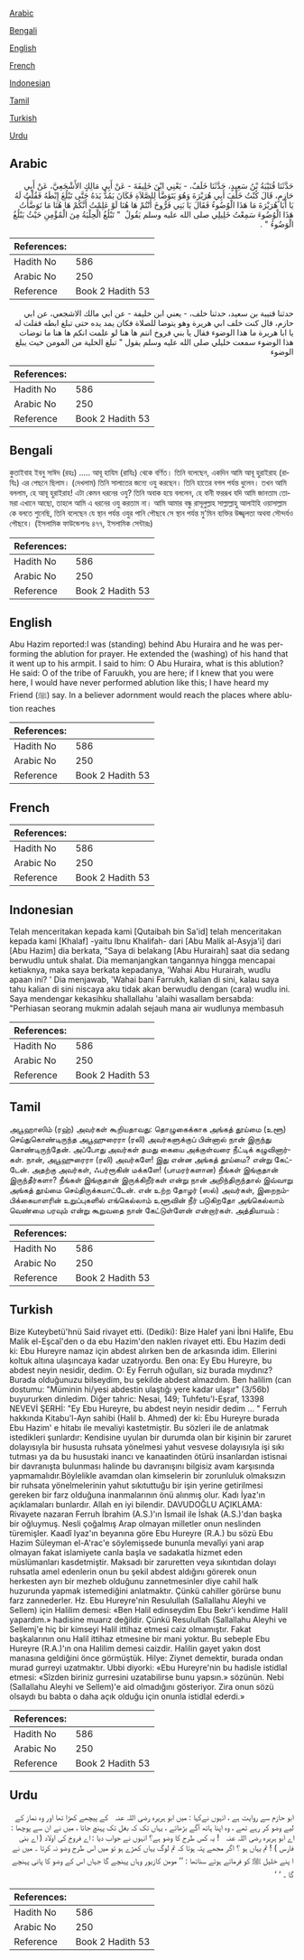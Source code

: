 [Arabic](#arabic)

[Bengali](#bengali)

[English](#english)

[French](#french)

[Indonesian](#indonesian)

[Tamil](#tamil)

[Turkish](#turkish)

[Urdu](#urdu)

## Arabic


<div dir="rtl" lang="ar" style={{fontSize:'larger',backgroundColor:'#f8f9fa',padding:20}}>
حَدَّثَنَا قُتَيْبَةُ بْنُ سَعِيدٍ، حَدَّثَنَا خَلَفٌ، - يَعْنِي ابْنَ خَلِيفَةَ - عَنْ أَبِي مَالِكٍ الأَشْجَعِيَّ، عَنْ أَبِي حَازِمٍ، قَالَ كُنْتُ خَلْفَ أَبِي هُرَيْرَةَ وَهُوَ يَتَوَضَّأُ لِلصَّلاَةِ فَكَانَ يَمُدُّ يَدَهُ حَتَّى تَبْلُغَ إِبْطَهُ فَقُلْتُ لَهُ يَا أَبَا هُرَيْرَةَ مَا هَذَا الْوُضُوءُ فَقَالَ يَا بَنِي فَرُّوخَ أَنْتُمْ هَا هُنَا لَوْ عَلِمْتُ أَنَّكُمْ هَا هُنَا مَا تَوَضَّأْتُ هَذَا الْوُضُوءَ سَمِعْتُ خَلِيلِي صلى الله عليه وسلم يَقُولُ ‏ "‏ تَبْلُغُ الْحِلْيَةُ مِنَ الْمُؤْمِنِ حَيْثُ يَبْلُغُ الْوَضُوءُ ‏"‏ ‏.‏
</div>
<div style={{backgroundColor:'#f8f9fa',padding:20, marginBottom: 10}}><table> <thead> <tr> <th>References:</th> <th></th> </tr> </thead> <tbody><tr><td>Hadith No</td><td>586</td></tr><tr><td>Arabic No</td><td>250</td></tr><tr><td>Reference</td><td>Book 2 Hadith 53</td></tr></tbody></table></div>


<div dir="rtl" lang="ar" style={{fontSize:'larger',backgroundColor:'#f8f9fa',padding:20}}>
حدثنا قتيبة بن سعيد، حدثنا خلف، - يعني ابن خليفة - عن ابي مالك الاشجعي، عن ابي حازم، قال كنت خلف ابي هريرة وهو يتوضا للصلاة فكان يمد يده حتى تبلغ ابطه فقلت له يا ابا هريرة ما هذا الوضوء فقال يا بني فروخ انتم ها هنا لو علمت انكم ها هنا ما توضات هذا الوضوء سمعت خليلي صلى الله عليه وسلم يقول " تبلغ الحلية من المومن حيث يبلغ الوضوء
</div>
<div style={{backgroundColor:'#f8f9fa',padding:20, marginBottom: 10}}><table> <thead> <tr> <th>References:</th> <th></th> </tr> </thead> <tbody><tr><td>Hadith No</td><td>586</td></tr><tr><td>Arabic No</td><td>250</td></tr><tr><td>Reference</td><td>Book 2 Hadith 53</td></tr></tbody></table></div>

## Bengali


<div dir="ltr" lang="bn" style={{fontSize:'larger',backgroundColor:'#f8f9fa',padding:20}}>
কুতাইবাহ ইবনু সাঈদ (রহঃ) ..... আবূ হাযিম (রাযিঃ) থেকে বর্ণিত। তিনি বলেছেন, একদিন আমি আবূ হুরাইরাহ (রাযিঃ) এর পেছনে ছিলাম। (দেখলাম) তিনি সালাতের জন্যে ওযু করছেন। তিনি হাতের বগল পর্যন্ত ধুলেন। তখন আমি বললাম, হে আবূ হুরাইরাহ! এটা কেমন ধরনের ওযু? তিনি অবাক হয়ে বললেন, হে বানী ফররূখ যদি আমি জানতাম তোমরা এখানে আছো, তাহলে আমি এ ধরনের ওযু করতাম না। আমি আমার বন্ধু রাসূলুল্লাহ সাল্লাল্লাহু আলাইহি ওয়াসাল্লাম কে বলতে শুনেছি, তিনি বলেছেন যে স্থান পর্যন্ত ওযুর পানি পৌছবে সে স্থান পর্যন্ত মু'মিন ব্যক্তির উজ্জ্বলতা অথবা সৌন্দর্যও পৌছবে। (ইসলামিক ফাউন্ডেশনঃ ৪৭৭, ইসলামিক সেন্টারঃ)
</div>
<div style={{backgroundColor:'#f8f9fa',padding:20, marginBottom: 10}}><table> <thead> <tr> <th>References:</th> <th></th> </tr> </thead> <tbody><tr><td>Hadith No</td><td>586</td></tr><tr><td>Arabic No</td><td>250</td></tr><tr><td>Reference</td><td>Book 2 Hadith 53</td></tr></tbody></table></div>

## English


<div dir="ltr" lang="en" style={{fontSize:'larger',backgroundColor:'#f8f9fa',padding:20}}>
Abu Hazim reported:I was (standing) behind Abu Huraira and he was performing the ablution for prayer. He extended the (washing) of his hand that it went up to his armpit. I said to him: O Abu Huraira, what is this ablution? He said: O of the tribe of Faruukh, you are here; if I knew that you were here, I would have never performed ablution like this; I have heard my Friend (ﷺ) say. In a believer adornment would reach the places where ablution reaches
</div>
<div style={{backgroundColor:'#f8f9fa',padding:20, marginBottom: 10}}><table> <thead> <tr> <th>References:</th> <th></th> </tr> </thead> <tbody><tr><td>Hadith No</td><td>586</td></tr><tr><td>Arabic No</td><td>250</td></tr><tr><td>Reference</td><td>Book 2 Hadith 53</td></tr></tbody></table></div>

## French


<div dir="ltr" lang="fr" style={{fontSize:'larger',backgroundColor:'#f8f9fa',padding:20}}>

</div>
<div style={{backgroundColor:'#f8f9fa',padding:20, marginBottom: 10}}><table> <thead> <tr> <th>References:</th> <th></th> </tr> </thead> <tbody><tr><td>Hadith No</td><td>586</td></tr><tr><td>Arabic No</td><td>250</td></tr><tr><td>Reference</td><td>Book 2 Hadith 53</td></tr></tbody></table></div>

## Indonesian


<div dir="ltr" lang="id" style={{fontSize:'larger',backgroundColor:'#f8f9fa',padding:20}}>
Telah menceritakan kepada kami [Qutaibah bin Sa'id] telah menceritakan kepada kami [Khalaf] -yaitu Ibnu Khalifah- dari [Abu Malik al-Asyja'i] dari [Abu Hazim] dia berkata, "Saya di belakang [Abu Hurairah] saat dia sedang berwudlu untuk shalat. Dia memanjangkan tangannya hingga mencapai ketiaknya, maka saya berkata kepadanya, 'Wahai Abu Hurairah, wudlu apaan ini? ' Dia menjawab, 'Wahai bani Farrukh, kalian di sini, kalau saya tahu kalian di sini niscaya aku tidak akan berwudlu dengan (cara) wudlu ini. Saya mendengar kekasihku shallallahu 'alaihi wasallam bersabda: "Perhiasan seorang mukmin adalah sejauh mana air wudlunya membasuh
</div>
<div style={{backgroundColor:'#f8f9fa',padding:20, marginBottom: 10}}><table> <thead> <tr> <th>References:</th> <th></th> </tr> </thead> <tbody><tr><td>Hadith No</td><td>586</td></tr><tr><td>Arabic No</td><td>250</td></tr><tr><td>Reference</td><td>Book 2 Hadith 53</td></tr></tbody></table></div>

## Tamil


<div dir="ltr" lang="ta" style={{fontSize:'larger',backgroundColor:'#f8f9fa',padding:20}}>
அபூஹாஸிம் (ரஹ்) அவர்கள் கூறியதாவது: தொழுகைக்காக அங்கத் தூய்மை (உளூ) செய்துகொண்டிருந்த அபூஹுரைரா (ரலி) அவர்களுக்குப் பின்னால் நான் இருந்து கொண்டிருந்தேன். அப்போது அவர்கள் தமது கையை அக்குள்வரை நீட்டிக் கழுவினார்கள். நான், அபூஹுரைரா (ரலி) அவர்களே! இது என்ன அங்கத் தூய்மை? என்று கேட்டேன். அதற்கு அவர்கள், ஃபர்ரூகின் மக்களே! (பாமரர்களான) நீங்கள் இங்குதான் இருந்தீர்களா? நீங்கள் இங்குதான் இருக்கிறீர்கள் என்று நான் அறிந்திருந்தால் இவ்வாறு அங்கத் தூய்மை செய்திருக்கமாட்டேன். என் உற்ற தோழர் (ஸல்) அவர்கள், இறைநம்பிக்கையாளரின் உறுப்புகளில் எங்கெல்லாம் உளூவின் நீர் படுகிறதோ அங்கெல்லாம் வெண்மை பரவும் என்று கூறுவதை நான் கேட்டுள்ளேன் என்றார்கள். அத்தியாயம் :
</div>
<div style={{backgroundColor:'#f8f9fa',padding:20, marginBottom: 10}}><table> <thead> <tr> <th>References:</th> <th></th> </tr> </thead> <tbody><tr><td>Hadith No</td><td>586</td></tr><tr><td>Arabic No</td><td>250</td></tr><tr><td>Reference</td><td>Book 2 Hadith 53</td></tr></tbody></table></div>

## Turkish


<div dir="ltr" lang="tr" style={{fontSize:'larger',backgroundColor:'#f8f9fa',padding:20}}>
Bize Kuteybetü'hnü Said rivayet etti. (Dediki): Bize Halef yani İbni Halife, Ebu Malik el-Eşcaî'den o da ebu Hazim'den naklen rivayet etti. Ebu Hazim dedi ki: Ebu Hureyre namaz için abdest alırken ben de arkasında idim. Ellerini koltuk altına ulaşıncaya kadar uzatıyordu. Ben ona: Ey Ebu Hureyre, bu abdest neyin nesidir, dedim. O: Ey Ferruh oğulları, siz burada mıydınız? Burada olduğunuzu bilseydim, bu şekilde abdest almazdım. Ben halilim (can dostumu: "Müminin hi/yesi abdestin ulaştığı yere kadar ulaşır" (3/56b) buyururken dinledim. Diğer tahric: Nesai, 149; Tuhfetu'l-Eşraf, 13398 NEVEVİ ŞERHİ: "Ey Ebu Hureyre, bu abdest neyin nesidir dedim ... " Ferruh hakkında Kitabu'l-Ayn sahibi (Halil b. Ahmed) der ki: Ebu Hureyre burada Ebu Hazim' e hitabı ile mevaliyi kastetmiştir. Bu sözleri ile de anlatmak istedikleri şunlardır: Kendisine uyulan bir durumda olan bir kişinin bir zaruret dolayısıyla bir hususta ruhsata yönelmesi yahut vesvese dolayısıyla işi sıkı tutması ya da bu husustaki inancı ve kanaatinden ötürü insanlardan istisnai bir davranışta bulunması halinde bu davranışını bilgisiz avam karşısında yapmamalıdır.Böylelikle avamdan olan kimselerin bir zorunluluk olmaksızın bir ruhsata yönelmelerinin yahut sıkıtuttuğu bir işin yerine getirilmesi gereken bir farz olduğuna inanmalarının önü alınmış olur. Kadı İyaz'ın açıklamaları bunlardır. Allah en iyi bilendir. DAVUDOĞLU AÇIKLAMA: Rivayete nazaran Ferruh İbrahim (A.S.)'ın İsmail ile İshak (A.S.)'dan başka bir oğluymuş. Nesli çoğalmış Arap olmayan milletler onun neslinden türemişler. Kaadî Iyaz'ın beyanına göre Ebu Hureyre (R.A.) bu sözü Ebu Hazim Süleyman el-A'rac'e söylemişsede bununla mevalîyi yani arap olmayan fakat islamiyete canla başla ve sadakatla hizmet eden müslümanları kasdetmiştir. Maksadı bir zaruretten veya sıkıntıdan dolayı ruhsatla amel edenlerin onun bu şekil abdest aldığını görerek onun herkesten ayrı bir mezheb olduğunu zannetmesinler diye cahil halk huzurunda yapmak istemediğini anlatmaktır. Çünkü cahiller görürse bunu farz zannederler. Hz. Ebu Hureyre'nin Resulullah (Sallallahu Aleyhi ve Sellem) için Halilim demesi: «Ben Halil edinseydim Ebu Bekr'i kendime Halil yapardım.» hadisine muarız değildir. Çünkü Resulullah (Sallallahu Aleyhi ve Sellemj'e hiç bir kimseyi Halil ittihaz etmesi caiz olmamıştır. Fakat başkalarının onu Halil ittihaz etmesine bir mani yoktur. Bu sebeple Ebu Hureyre (R.A.)'ın ona Halilim demesi caizdir. Halilin gayet yakın dost manasına geldiğini önce görmüştük. Hilye: Ziynet demektir, burada ondan murad gurreyi uzatmaktır. Ubbi diyorki: «Ebu Hureyre'nin bu hadisle istidlal etmesi: «Sîzden biriniz gurresini uzatabilirse bunu yapsın.» sözünün. Nebi (Sallallahu Aleyhi ve Sellem)'e aid olmadığını gösteriyor. Zira onun sözü olsaydı bu babta o daha açık olduğu için onunla istidlal ederdi.»
</div>
<div style={{backgroundColor:'#f8f9fa',padding:20, marginBottom: 10}}><table> <thead> <tr> <th>References:</th> <th></th> </tr> </thead> <tbody><tr><td>Hadith No</td><td>586</td></tr><tr><td>Arabic No</td><td>250</td></tr><tr><td>Reference</td><td>Book 2 Hadith 53</td></tr></tbody></table></div>

## Urdu


<div dir="rtl" lang="ur" style={{fontSize:'larger',backgroundColor:'#f8f9fa',padding:20}}>
ابو حازم سے روایت ہے ، انہوں نےکہا : میں ابو ہریرہ ‌رضی ‌اللہ ‌عنہ ‌ ‌ کے پیچھے کھڑا تھا اور وہ نماز کے لیے وضو کر رہے تھے ، وہ اپنا ہاتھ آگے بڑھاتے ، یہاں تک کہ بغل تک پہنچ جاتا ، میں نے ان سے پوچھا : اے ابو ہریرہ ‌رضی ‌اللہ ‌عنہ ‌ ‌ ! یہ کس طرح کا وضو ہے؟ انہوں نے جواب دیا : اے فروخ کی اولاد ( اے بنی فارس ) ! تم یہاں ہو ؟ اگر مجھے پتہ ہوتا کہ تم لوگ یہاں کھڑے ہو تو میں اس طرح وضو نہ کرتا ۔ میں نے ا پنے خلیل ﷺ کو فرماتے ہوئے سناتھا : ’’ مومن کازیور وہاں پہنچے گا جہاں اس کے وضو کا پانی پہنچے گا ۔ ‘ ‘
</div>
<div style={{backgroundColor:'#f8f9fa',padding:20, marginBottom: 10}}><table> <thead> <tr> <th>References:</th> <th></th> </tr> </thead> <tbody><tr><td>Hadith No</td><td>586</td></tr><tr><td>Arabic No</td><td>250</td></tr><tr><td>Reference</td><td>Book 2 Hadith 53</td></tr></tbody></table></div>